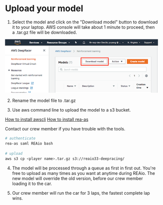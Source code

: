 # Upload your model

1. Select the model and click on the "Download model" button to download it to your laptop. AWS console will take about 1 minute to proceed, then a <model>.tar.gz file will be downloaded.

![Download button](image/download_model.png)

2. Rename the model file to <player name>.tar.gz

3. Use aws command line to upload the model to a s3 bucket.

[How to install awscli](https://docs.aws.amazon.com/cli/latest/userguide/cli-chap-install.html)
[How to install rea-as](https://git.realestate.com.au/cowbell/rea-as)

Contact our crew member if you have trouble with the tools.

```bash
# authenticate
rea-as saml REAio bash

# upload
aws s3 cp <player name>.tar.gz s3://reaio33-deepracing/
```

4. The model will be processed through a queue as first in first out. You're free to upload as many times as you want at anytime during REAio. The new model will override the old version, before our crew member loading it to the car.

5. Our crew member will run the car for 3 laps, the fastest complete lap wins.